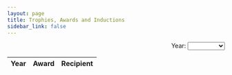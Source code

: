 ```yaml
---
layout: page
title: Trophies, Awards and Inductions
sidebar_link: false
---
```


<head>
  <link rel="stylesheet" href="https://cdn.datatables.net/1.10.20/css/jquery.dataTables.min.css">
  <link rel="stylesheet" href="jquery.dynatable.css">
  <!-- <link rel="stylesheet" href="https://cdn.datatables.net/1.10.20/css/jquery.dataTables.responsive.min.css"> -->
  <script src="https://ajax.googleapis.com/ajax/libs/jquery/3.4.1/jquery.min.js"></script>
  <script src="https://cdn.datatables.net/1.10.20/js/jquery.dataTables.min.js"></script>
  <!-- <script src="https://cdn.datatables.net/1.10.20/js/jquery.dataTables.responsive.min.js"></script> -->
  <script src="jquery.dynatable.js"></script>

  <script>$(document).ready(function() {
  
    function custom_writer(rowIndex, record, columns, cellWriter) {
	row = '<tr>';
	row += '<td>' + record.year + '</td>';
	row += '<td>' + record.award + '</td>';
	row += '<td><a href="/awards.html?queries[search]=' + record.recipient + '&sorts[year]=-1">' + record.recipient + '</a></td>';
    row += '</tr>';
	return row;
	}
  
      $('#awards').dynatable({
        features:{
          paginate: false,
          search: true,
          recordCount: false,
          perPageSelect: false
        },
	writers: {
		_rowWriter: custom_writer
	},
        inputs: {
          queries: $('#search-year')
        },
        dataset: {
          records: {{site.data.awards | jsonify}}
        }
      });
      
  });</script>
  
</head>

<div align="right">
Year: 
<select id="search-year" name="year">
  <option></option>
  <option>2021-2022</option><option>2020-2021</option>
  <option>2019-2020</option><option>2018-2019</option><option>2017-2018</option><option>2016-2017</option>
  <option>2015-2016</option><option>2014-2015</option><option>2013-2014</option><option>2012-2013</option>
</select>
</div>

<table id="awards" class="display responsive nowrap" style="width:80%">
    <thead>
      <th>Year</th>
      <th>Award</th>
      <th>Recipient</th>
    </thead>
    <tbody>
    </tbody>
</table>
